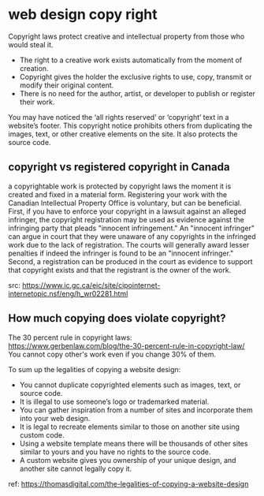 # web design copy right

Copyright laws protect creative and intellectual property from those who would steal it.

- The right to a creative work exists automatically from the moment of creation.
- Copyright gives the holder the exclusive rights to use, copy, transmit or modify their original content.
- There is no need for the author, artist, or developer to publish or register their work.

You may have noticed the ‘all rights reserved’ or ‘copyright’ text in a website’s footer. This copyright notice prohibits others from duplicating the images, text, or other creative elements on the site. It also protects the source code.

## copyright vs registered copyright in Canada

a copyrightable work is protected by copyright laws the moment it is created and fixed in a material form. Registering your work with the Canadian Intellectual Property Office is voluntary, but can be beneficial.
First, if you have to enforce your copyright in a lawsuit against an alleged infringer, the copyright registration may be used as evidence against the infringing party that pleads "innocent infringement." An "innocent infringer" can argue in court that they were unaware of any copyrights in the infringed work due to the lack of registration. The courts will generally award lesser penalties if indeed the infringer is found to be an "innocent infringer."
Second, a registration can be produced in the court as evidence to support that copyright exists and that the registrant is the owner of the work.

src: https://www.ic.gc.ca/eic/site/cipointernet-internetopic.nsf/eng/h_wr02281.html

## How much copying does violate copyright?

The 30 percent rule in copyright laws: https://www.gerbenlaw.com/blog/the-30-percent-rule-in-copyright-law/
You cannot copy other's work even if you change 30% of them.

To sum up the legalities of copying a website design:

- You cannot duplicate copyrighted elements such as images, text, or source code.
- It is illegal to use someone’s logo or trademarked material.
- You can gather inspiration from a number of sites and incorporate them into your web design.
- It is legal to recreate elements similar to those on another site using custom code.
- Using a website template means there will be thousands of other sites similar to yours and you have no rights to the source code.
- A custom website gives you ownership of your unique design, and another site cannot legally copy it.

ref: https://thomasdigital.com/the-legalities-of-copying-a-website-design
